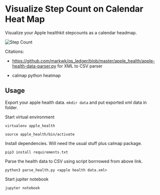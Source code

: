 # Visualize Step Count on Calendar Heat Map

Visualize your Apple healthkit stepcounts as a calendar headmap. 

![Step Count]('https://github.com/th3o6a1d/stepcount_heatmap/blob/master/StepCount.png')

Citations: 

- https://github.com/markwk/qs_ledger/blob/master/apple_health/apple-health-data-parser.py for XML to CSV parser

- calmap python heatmap

## Usage

Export your apple health data. `mkdir data` and put exported xml data in folder.

Start virtual environment

`virtualenv apple_health`

`source apple_health/bin/activate`

Install dependencies. Will need the usual stuff plus calmap package.

`pip3 install requirements.txt`

Parse the health data to CSV using script borrrowed from above link.

`python3 parse_health.py <apple health data.xml>`

Start jupiter notebook

`jupyter notebook`